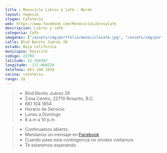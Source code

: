 ```yaml
---
title : Monociclo Libros & Café - Nerón
layout: negocio
slogan: Cafetería
web: https://www.facebook.com/MonocicloLibrosyCafe
descripcion: Libros y café
categoria: Café
imagenes: ["/assets/img/portfolio/monociclocafe.jpg", "/assets/img/portfolio/monocicloneron.jpg"]
calle: Blvd Benito Juárez 29
estado: Baja California
municipio: Rosarito
codigo: 22703
latitude: 32.350307
longitude: -117.060229
telefono: 661 104 1654
cocina: cafeteria
rango: $$
---
```


 >* Blvd Benito Juárez 29
 >* Zona Centro, 22710 Rosarito, B.C.
 >* 661 104 1654
 >* Horario de Servicio
 >* Lunes a Domingo  
 >* 8 a.m a 10 p.m
   
 >* Continuamos abierto. 
 >* Mandanos un mensaje en [Facebook](https://www.facebook.com/MonocicloLibrosyCafe)
 >* Cuando pase esta contingencia no olvides visitarnos. 
 >* Te estaremos esperando.